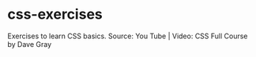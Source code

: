 # css-exercises
Exercises to learn CSS basics. Source: You Tube | Video: CSS Full Course by Dave Gray
